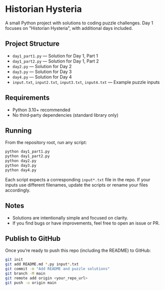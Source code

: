 # Historian Hysteria

A small Python project with solutions to coding puzzle challenges. Day 1 focuses on "Historian Hysteria", with additional days included.

## Project Structure
- `day1_part1.py` — Solution for Day 1, Part 1
- `day1_part2.py` — Solution for Day 1, Part 2
- `day2.py` — Solution for Day 2
- `day3.py` — Solution for Day 3
- `day4.py` — Solution for Day 4
- `input.txt`, `input2.txt`, `input3.txt`, `input4.txt` — Example puzzle inputs

## Requirements
- Python 3.10+ recommended
- No third‑party dependencies (standard library only)

## Running
From the repository root, run any script:

```bash
python day1_part1.py
python day1_part2.py
python day2.py
python day3.py
python day4.py
```

Each script expects a corresponding `input*.txt` file in the repo. If your inputs use different filenames, update the scripts or rename your files accordingly.

## Notes
- Solutions are intentionally simple and focused on clarity.
- If you find bugs or have improvements, feel free to open an issue or PR.

## Publish to GitHub
Once you’re ready to push this repo (including the README) to GitHub:

```bash
git init
git add README.md *.py input*.txt
git commit -m "Add README and puzzle solutions"
git branch -M main
git remote add origin <your_repo_url>
git push -u origin main
```